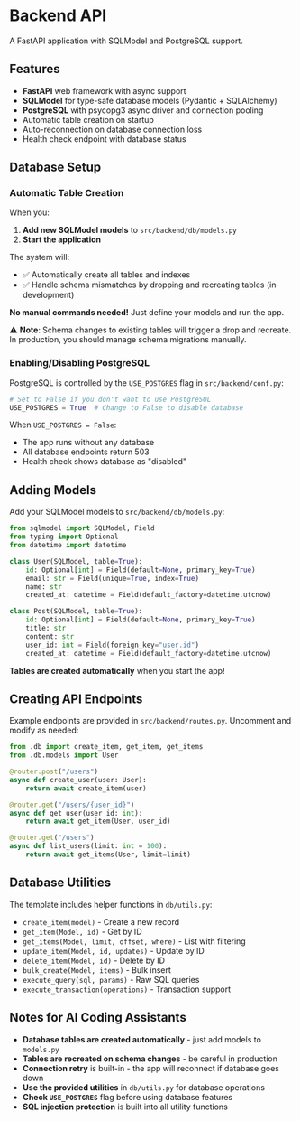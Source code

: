 # Backend API

A FastAPI application with SQLModel and PostgreSQL support.

## Features

- **FastAPI** web framework with async support
- **SQLModel** for type-safe database models (Pydantic + SQLAlchemy)
- **PostgreSQL** with psycopg3 async driver and connection pooling
- Automatic table creation on startup
- Auto-reconnection on database connection loss
- Health check endpoint with database status

## Database Setup

### Automatic Table Creation

When you:

1. **Add new SQLModel models** to `src/backend/db/models.py`
2. **Start the application**

The system will:
- ✅ Automatically create all tables and indexes
- ✅ Handle schema mismatches by dropping and recreating tables (in development)

**No manual commands needed!** Just define your models and run the app.

⚠️ **Note**: Schema changes to existing tables will trigger a drop and recreate. In production, you should manage schema migrations manually.

### Enabling/Disabling PostgreSQL

PostgreSQL is controlled by the `USE_POSTGRES` flag in `src/backend/conf.py`:

```python
# Set to False if you don't want to use PostgreSQL
USE_POSTGRES = True  # Change to False to disable database
```

When `USE_POSTGRES = False`:
- The app runs without any database
- All database endpoints return 503
- Health check shows database as "disabled"

## Adding Models

Add your SQLModel models to `src/backend/db/models.py`:

```python
from sqlmodel import SQLModel, Field
from typing import Optional
from datetime import datetime

class User(SQLModel, table=True):
    id: Optional[int] = Field(default=None, primary_key=True)
    email: str = Field(unique=True, index=True)
    name: str
    created_at: datetime = Field(default_factory=datetime.utcnow)

class Post(SQLModel, table=True):
    id: Optional[int] = Field(default=None, primary_key=True)
    title: str
    content: str
    user_id: int = Field(foreign_key="user.id")
    created_at: datetime = Field(default_factory=datetime.utcnow)
```

**Tables are created automatically** when you start the app!

## Creating API Endpoints

Example endpoints are provided in `src/backend/routes.py`. Uncomment and modify as needed:

```python
from .db import create_item, get_item, get_items
from .db.models import User

@router.post("/users")
async def create_user(user: User):
    return await create_item(user)

@router.get("/users/{user_id}")
async def get_user(user_id: int):
    return await get_item(User, user_id)

@router.get("/users")
async def list_users(limit: int = 100):
    return await get_items(User, limit=limit)
```

## Database Utilities

The template includes helper functions in `db/utils.py`:

- `create_item(model)` - Create a new record
- `get_item(Model, id)` - Get by ID
- `get_items(Model, limit, offset, where)` - List with filtering
- `update_item(Model, id, updates)` - Update by ID
- `delete_item(Model, id)` - Delete by ID
- `bulk_create(Model, items)` - Bulk insert
- `execute_query(sql, params)` - Raw SQL queries
- `execute_transaction(operations)` - Transaction support

## Notes for AI Coding Assistants

- **Database tables are created automatically** - just add models to `models.py`
- **Tables are recreated on schema changes** - be careful in production
- **Connection retry** is built-in - the app will reconnect if database goes down
- **Use the provided utilities** in `db/utils.py` for database operations
- **Check `USE_POSTGRES`** flag before using database features
- **SQL injection protection** is built into all utility functions

